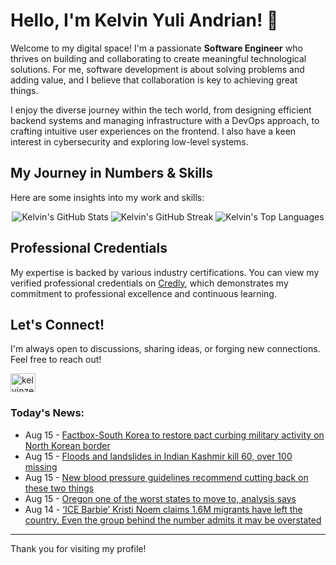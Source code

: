 # Hello, I'm Kelvin Yuli Andrian! 👋

Welcome to my digital space! I'm a passionate **Software Engineer** who thrives on building and collaborating to create meaningful technological solutions. For me, software development is about solving problems and adding value, and I believe that collaboration is key to achieving great things.

I enjoy the diverse journey within the tech world, from designing efficient backend systems and managing infrastructure with a DevOps approach, to crafting intuitive user experiences on the frontend. I also have a keen interest in cybersecurity and exploring low-level systems.

## My Journey in Numbers & Skills

Here are some insights into my work and skills:

<p align="center">
  <img src="https://github-readme-stats.vercel.app/api?username=kelvinzer0&show_icons=true&theme=radical" alt="Kelvin's GitHub Stats" />
  <img src="https://github-readme-streak-stats.herokuapp.com/?user=kelvinzer0&theme=radical" alt="Kelvin's GitHub Streak" />
  <img src="https://github-readme-stats.vercel.app/api/top-langs/?username=kelvinzer0&layout=compact&theme=radical" alt="Kelvin's Top Languages" />
</p>

## Professional Credentials

My expertise is backed by various industry certifications. You can view my verified professional credentials on [Credly](https://www.credly.com/users/kelvin-yuli-andrian/badges), which demonstrates my commitment to professional excellence and continuous learning.

## Let's Connect!

I'm always open to discussions, sharing ideas, or forging new connections. Feel free to reach out!

<p align="left">
    <a href="https://linkedin.com/in/kelvinzero" target="blank"><img align="center" src="https://cdn.jsdelivr.net/npm/simple-icons@3.0.1/icons/linkedin.svg" alt="kelvinzero" height="30" width="40" /></a>
</p>

### Today's News:

<!-- feed start -->
- Aug 15 - [Factbox-South Korea to restore pact curbing military activity on North Korean border](https://www.yahoo.com/news/articles/factbox-south-korea-restore-pact-065610216.html)
- Aug 15 - [Floods and landslides in Indian Kashmir kill 60, over 100 missing](https://www.yahoo.com/news/articles/floods-landslides-indian-kashmir-kill-064127269.html)
- Aug 15 - [New blood pressure guidelines recommend cutting back on these two things](https://www.yahoo.com/news/articles/blood-pressure-guidelines-recommend-skipping-032457747.html)
- Aug 15 - [Oregon one of the worst states to move to, analysis says](https://www.yahoo.com/news/articles/oregon-one-worst-states-move-003432736.html)
- Aug 14 - [‘ICE Barbie’ Kristi Noem claims 1.6M migrants have left the country. Even the group behind the number admits it may be overstated](https://www.yahoo.com/news/articles/ice-barbie-kristi-noem-claims-235457251.html)
<!-- feed end -->

---

Thank you for visiting my profile!